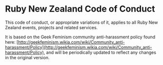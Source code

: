 # Ruby New Zealand Code of Conduct

This code of conduct, or appropriate variations of it, applies to all Ruby New Zealand events, projects and related services.

It is based on the Geek Feminism community anti-harassment policy found here: [http://geekfeminism.wikia.com/wiki/Community_anti-harassment/Policy](http://geekfeminism.wikia.com/wiki/Community_anti-harassment/Policy), and will be periodically updated to reflect any changes in the original version.